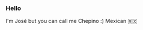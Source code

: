 ### Hello

I'm José but you can call me Chepino :)
Mexican 🇲🇽

<!--
**chepino-oficial/chepino-oficial** is a ✨ _special_ ✨ repository because its `README.md` (this file) appears on your GitHub profile.
